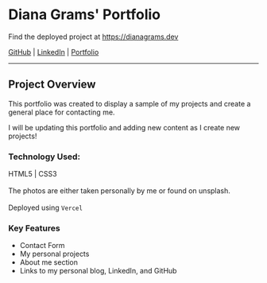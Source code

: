 # Diana Grams' Portfolio

Find the deployed project at https://dianagrams.dev

[GitHub](https://github.com/deegrams221) |
[LinkedIn](https://www.linkedin.com/in/diana-grams/) |
[Portfolio](https://dianagrams.dev/)

---

## Project Overview

This portfolio was created to display a sample of my projects and create a
general place for contacting me.

I will be updating this portfolio and adding new content as I create new
projects!

### Technology Used:

HTML5 | CSS3 <br> <br> The photos are either taken personally by me or found on
unsplash. <br> <br> Deployed using `Vercel`

### Key Features

- Contact Form
- My personal projects
- About me section
- Links to my personal blog, LinkedIn, and GitHub
